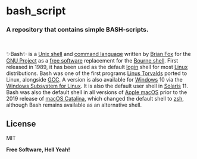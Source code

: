 # bash_script
<h3>A repository that contains simple BASH-scripts.</h3>
<br>
    
✨Bash✨ is a [Unix shell](https://en.wikipedia.org/wiki/Unix_shell) and [command language](https://en.wikipedia.org/wiki/Command_language) written by [Brian Fox](https://en.wikipedia.org/wiki/Brian_Fox_(computer_programmer)) for the [GNU Project](https://en.wikipedia.org/wiki/GNU_Project) as a [free software](https://en.wikipedia.org/wiki/Free_software) replacement for the [Bourne shell](https://en.wikipedia.org/wiki/Bourne_shell). First released in 1989, it has been used as the default [login](https://en.wikipedia.org/wiki/Login) shell for most [Linux](https://en.wikipedia.org/wiki/Linux) distributions. Bash was one of the first programs [Linus Torvalds](https://en.wikipedia.org/wiki/Linus_Torvalds) ported to Linux, alongside [GCC](https://en.wikipedia.org/wiki/GNU_Compiler_Collection). A version is also available for [Windows](https://en.wikipedia.org/wiki/Windows_Operating_System) 10 via the [Windows Subsystem for Linux](https://en.wikipedia.org/wiki/Windows_Subsystem_for_Linux). It is also the default user shell in [Solaris](https://en.wikipedia.org/wiki/Solaris_(operating_system)) 11. Bash was also the default shell in all versions of [Apple macOS](https://en.wikipedia.org/wiki/MacOS) prior to the 2019 release of [macOS Catalina](https://en.wikipedia.org/wiki/MacOS_Catalina), which changed the default shell to [zsh](https://en.wikipedia.org/wiki/Zsh), although Bash remains available as an alternative shell.

## License

MIT

**Free Software, Hell Yeah!**
